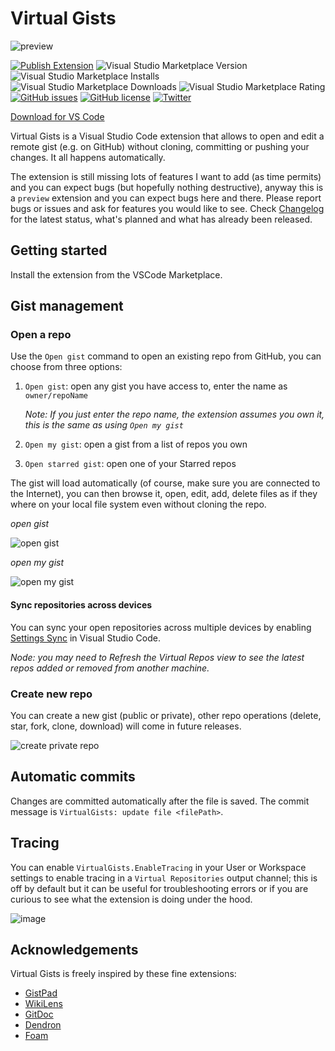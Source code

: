 # Virtual Gists

![preview](https://img.shields.io/badge/-preview-orange)

[![Publish Extension](https://github.com/carlocardella/vscode-VirtualGists/actions/workflows/PublishExtension.yml/badge.svg)](https://github.com/carlocardella/vscode-VirtualGists/actions/workflows/PublishExtension.yml)
![Visual Studio Marketplace Version](https://img.shields.io/visual-studio-marketplace/v/carlocardella.vscode-virtualGists)
![Visual Studio Marketplace Installs](https://img.shields.io/visual-studio-marketplace/i/carlocardella.vscode-virtualGists)
![Visual Studio Marketplace Downloads](https://img.shields.io/visual-studio-marketplace/d/carlocardella.vscode-virtualGists)
![Visual Studio Marketplace Rating](https://img.shields.io/visual-studio-marketplace/r/carlocardella.vscode-virtualGists)
[![GitHub issues](https://img.shields.io/github/issues/carlocardella/vscode-VirtualGists.svg)](https://github.com/carlocardella/vscode-VirtualGists/issues)
[![GitHub license](https://img.shields.io/github/license/carlocardella/vscode-VirtualGists.svg)](https://github.com/carlocardella/vscode-VirtualGists/blob/master/LICENSE.md)
[![Twitter](https://img.shields.io/twitter/url/https/github.com/carlocardella/vscode-VirtualGists.svg?style=social)](https://twitter.com/intent/tweet?text=Wow:&url=https%3A%2F%2Fgithub.com%2Fcarlocardella%2Fvscode-VirtualGists)
<!-- [![Open in Visual Studio Code](https://open.vscode.dev/badges/open-in-vscode.svg)](https://open.vscode.dev/carlocardella/vscode-texttoolbox) -->

[Download for VS Code](https://marketplace.visualstudio.com/items?itemName=CarloCardella.vscode-virtualgists)

<!-- [Download for VS Codium](https://open-vsx.org/extension/carlocardella/vscode-texttoolbox) -->

Virtual Gists is a Visual Studio Code extension that allows to open and edit a remote gist (e.g. on GitHub) without cloning, committing or pushing your changes. It all happens automatically.

The extension is still missing lots of features I want to add (as time permits) and you can expect bugs (but hopefully nothing destructive), anyway this is a `preview` extension and you can expect bugs here and there. Please report bugs or issues and ask for features you would like to see. Check [Changelog](CHANGELOG.md) for the latest status, what's planned and what has already been released.

## Getting started

Install the extension from the VSCode Marketplace.

## Gist management

### Open a repo

Use the `Open gist` command to open an existing repo from GitHub, you can choose from three options:

1. `Open gist`: open any gist you have access to, enter the name as `owner/repoName`

   *Note: If you just enter the repo name, the extension assumes you own it, this is the same as using `Open my gist`*

2. `Open my gist`: open a gist from a list of repos you own
3. `Open starred gist`: open one of your Starred repos

The gist will load automatically (of course, make sure you are connected to the Internet), you can then browse it, open, edit, add, delete files as if they where on your local file system even without cloning the repo.

_open gist_

![open gist](https://user-images.githubusercontent.com/5784415/192892207-46f5418e-5696-4373-ae80-71cb160e8e25.gif)

_open my gist_

![open my gist](https://user-images.githubusercontent.com/5784415/192892464-bee3d23f-5688-4dfd-a343-c844ae39e135.gif)

#### Sync repositories across devices

You can sync your open repositories across multiple devices by enabling [Settings Sync](https://code.visualstudio.com/docs/editor/settings-sync) in Visual Studio Code.

*Node: you may need to Refresh the Virtual Repos view to see the latest repos added or removed from another machine.*

### Create new repo

You can create a new gist (public or private), other repo operations (delete, star, fork, clone, download) will come in future releases.

![create private repo](https://user-images.githubusercontent.com/5784415/192894098-2cb95397-6696-467a-ab9c-6ca272f460b0.gif)

## Automatic commits

Changes are committed automatically after the file is saved. The commit message is `VirtualGists: update file <filePath>`.

## Tracing

You can enable `VirtualGists.EnableTracing` in your User or Workspace settings to enable tracing in a `Virtual Repositories` output channel; this is off by default but it can be useful for troubleshooting errors or if you are curious to see what the extension is doing under the hood.

![image](https://user-images.githubusercontent.com/5784415/192893074-ffeb0ec1-1932-45ed-a961-1c15492c1a9e.png)

## Acknowledgements

Virtual Gists is freely inspired by these fine extensions:

* [GistPad](https://marketplace.visualstudio.com/items?itemName=vsls-contrib.gistfs)
* [WikiLens](https://marketplace.visualstudio.com/items?itemName=lostintangent.wikilens)
* [GitDoc](https://marketplace.visualstudio.com/items?itemName=vsls-contrib.gitdoc)
* [Dendron](https://marketplace.visualstudio.com/items?itemName=dendron.dendron)
* [Foam](https://marketplace.visualstudio.com/items?itemName=foam.foam-vscode)
